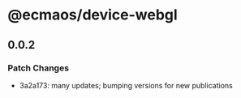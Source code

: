 # @ecmaos/device-webgl

## 0.0.2

### Patch Changes

- 3a2a173: many updates; bumping versions for new publications
